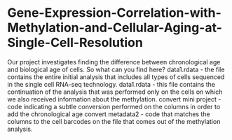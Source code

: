 # Gene-Expression-Correlation-with-Methylation-and-Cellular-Aging-at-Single-Cell-Resolution

Our project investigates finding the difference between chronological age and biological age of cells.
So what can you find here?
data1.rdata - the file contains the entire initial analysis that includes all types of cells sequenced in the single cell RNA-seq technology.
data1.rdata - this file contains the continuation of the analysis that was performed only on the cells on which we also received information about the methylation.
convert mini project - code indicating a subtle conversion performed on the columns in order to add the chronological age
convert metadata2 - code that matches the columns to the cell barcodes on the file that comes out of the methylation analysis.

